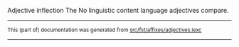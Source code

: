 Adjective inflection
The No linguistic content language adjectives compare.

* * *

<small>This (part of) documentation was generated from [src/fst/affixes/adjectives.lexc](https://github.com/giellalt/lang-zxx/blob/main/src/fst/affixes/adjectives.lexc)</small>

---

